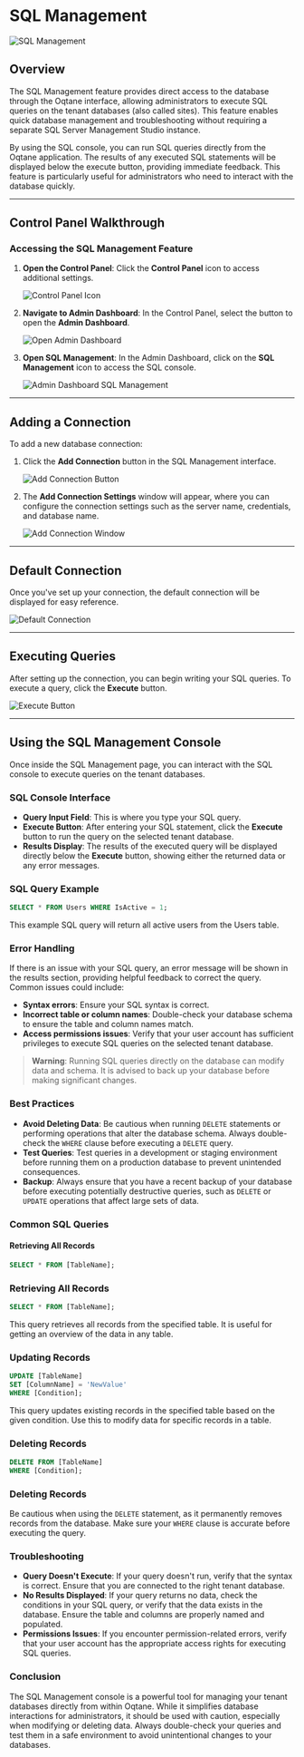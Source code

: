 # SQL Management

![SQL Management](./assets/sql-management.png)

## Overview

The SQL Management feature provides direct access to the database through the Oqtane interface, allowing administrators to execute SQL queries on the tenant databases (also called sites). This feature enables quick database management and troubleshooting without requiring a separate SQL Server Management Studio instance. 

By using the SQL console, you can run SQL queries directly from the Oqtane application. The results of any executed SQL statements will be displayed below the execute button, providing immediate feedback. This feature is particularly useful for administrators who need to interact with the database quickly.

---

## Control Panel Walkthrough

### Accessing the SQL Management Feature

1. **Open the Control Panel**: Click the **Control Panel** icon to access additional settings.

   ![Control Panel Icon](./assets/control-panel-button.png)

2. **Navigate to Admin Dashboard**: In the Control Panel, select the button to open the **Admin Dashboard**.

   ![Open Admin Dashboard](./assets/control-panel-admin-dashboard-button.png)

3. **Open SQL Management**: In the Admin Dashboard, click on the **SQL Management** icon to access the SQL console.

   ![Admin Dashboard SQL Management](./assets/admin-dashboard-sql-management.png)

---

## Adding a Connection

To add a new database connection:

1. Click the **Add Connection** button in the SQL Management interface.

   ![Add Connection Button](./assets/sql-management-add-connection-button.png)

2. The **Add Connection Settings** window will appear, where you can configure the connection settings such as the server name, credentials, and database name.

   ![Add Connection Window](./assets/sql-management-add-connection.png)

---

## Default Connection

Once you've set up your connection, the default connection will be displayed for easy reference.

   ![Default Connection](./assets/sql-management-default-connection.png)

---

## Executing Queries

After setting up the connection, you can begin writing your SQL queries. To execute a query, click the **Execute** button.

   ![Execute Button](./assets/sql-management-execute-button.png)

---

## Using the SQL Management Console

Once inside the SQL Management page, you can interact with the SQL console to execute queries on the tenant databases.

### SQL Console Interface

- **Query Input Field**: This is where you type your SQL query.
- **Execute Button**: After entering your SQL statement, click the **Execute** button to run the query on the selected tenant database.
- **Results Display**: The results of the executed query will be displayed directly below the **Execute** button, showing either the returned data or any error messages.

### SQL Query Example

```sql
SELECT * FROM Users WHERE IsActive = 1;
```

This example SQL query will return all active users from the Users table.

### Error Handling

If there is an issue with your SQL query, an error message will be shown in the results section, providing helpful feedback to correct the query. Common issues could include:

- **Syntax errors**: Ensure your SQL syntax is correct.
- **Incorrect table or column names**: Double-check your database schema to ensure the table and column names match.
- **Access permissions issues**: Verify that your user account has sufficient privileges to execute SQL queries on the selected tenant database.

> **Warning**: Running SQL queries directly on the database can modify data and schema. It is advised to back up your database before making significant changes.

### Best Practices

- **Avoid Deleting Data**: Be cautious when running `DELETE` statements or performing operations that alter the database schema. Always double-check the `WHERE` clause before executing a `DELETE` query.
- **Test Queries**: Test queries in a development or staging environment before running them on a production database to prevent unintended consequences.
- **Backup**: Always ensure that you have a recent backup of your database before executing potentially destructive queries, such as `DELETE` or `UPDATE` operations that affect large sets of data.

### Common SQL Queries

#### Retrieving All Records

```sql
SELECT * FROM [TableName];
```

### Retrieving All Records

```sql
SELECT * FROM [TableName];
```

This query retrieves all records from the specified table. It is useful for getting an overview of the data in any table.

### Updating Records

```sql
UPDATE [TableName] 
SET [ColumnName] = 'NewValue'
WHERE [Condition];
```

This query updates existing records in the specified table based on the given condition. Use this to modify data for specific records in a table.

### Deleting Records

```sql
DELETE FROM [TableName]
WHERE [Condition];
```

### Deleting Records

Be cautious when using the `DELETE` statement, as it permanently removes records from the database. Make sure your `WHERE` clause is accurate before executing the query.

### Troubleshooting

- **Query Doesn't Execute**: If your query doesn't run, verify that the syntax is correct. Ensure that you are connected to the right tenant database.
- **No Results Displayed**: If your query returns no data, check the conditions in your SQL query, or verify that the data exists in the database. Ensure the table and columns are properly named and populated.
- **Permissions Issues**: If you encounter permission-related errors, verify that your user account has the appropriate access rights for executing SQL queries.

### Conclusion

The SQL Management console is a powerful tool for managing your tenant databases directly from within Oqtane. While it simplifies database interactions for administrators, it should be used with caution, especially when modifying or deleting data. Always double-check your queries and test them in a safe environment to avoid unintentional changes to your databases.
